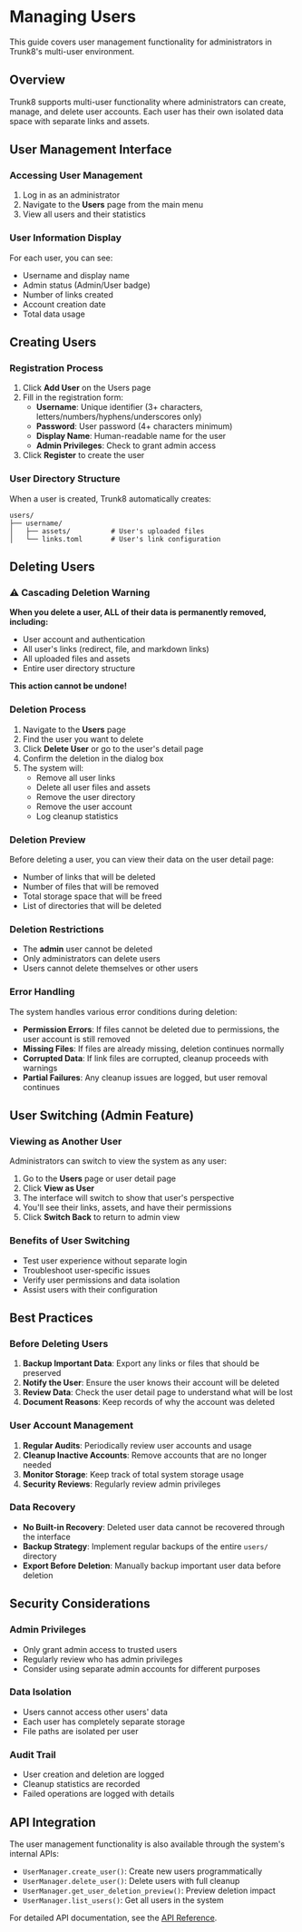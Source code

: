 # Managing Users

This guide covers user management functionality for administrators in Trunk8's multi-user environment.

## Overview

Trunk8 supports multi-user functionality where administrators can create, manage, and delete user accounts. Each user has their own isolated data space with separate links and assets.

## User Management Interface

### Accessing User Management

1. Log in as an administrator
2. Navigate to the **Users** page from the main menu
3. View all users and their statistics

### User Information Display

For each user, you can see:

- Username and display name
- Admin status (Admin/User badge)
- Number of links created
- Account creation date
- Total data usage

## Creating Users

### Registration Process

1. Click **Add User** on the Users page
2. Fill in the registration form:
    - **Username**: Unique identifier (3+ characters, letters/numbers/hyphens/underscores only)
    - **Password**: User password (4+ characters minimum)
    - **Display Name**: Human-readable name for the user
    - **Admin Privileges**: Check to grant admin access
3. Click **Register** to create the user

### User Directory Structure

When a user is created, Trunk8 automatically creates:
```
users/
├── username/
│   ├── assets/          # User's uploaded files
│   └── links.toml       # User's link configuration
```

## Deleting Users

### ⚠️ Cascading Deletion Warning

**When you delete a user, ALL of their data is permanently removed, including:**
- User account and authentication
- All user's links (redirect, file, and markdown links)
- All uploaded files and assets
- Entire user directory structure

**This action cannot be undone!**

### Deletion Process

1. Navigate to the **Users** page
2. Find the user you want to delete
3. Click **Delete User** or go to the user's detail page
4. Confirm the deletion in the dialog box
5. The system will:
    - Remove all user links
    - Delete all user files and assets
    - Remove the user directory
    - Remove the user account
    - Log cleanup statistics

### Deletion Preview

Before deleting a user, you can view their data on the user detail page:

- Number of links that will be deleted
- Number of files that will be removed
- Total storage space that will be freed
- List of directories that will be deleted

### Deletion Restrictions

- The **admin** user cannot be deleted
- Only administrators can delete users
- Users cannot delete themselves or other users

### Error Handling

The system handles various error conditions during deletion:

- **Permission Errors**: If files cannot be deleted due to permissions, the user account is still removed
- **Missing Files**: If files are already missing, deletion continues normally
- **Corrupted Data**: If link files are corrupted, cleanup proceeds with warnings
- **Partial Failures**: Any cleanup issues are logged, but user removal continues

## User Switching (Admin Feature)

### Viewing as Another User

Administrators can switch to view the system as any user:

1. Go to the **Users** page or user detail page
2. Click **View as User**
3. The interface will switch to show that user's perspective
4. You'll see their links, assets, and have their permissions
5. Click **Switch Back** to return to admin view

### Benefits of User Switching

- Test user experience without separate login
- Troubleshoot user-specific issues
- Verify user permissions and data isolation
- Assist users with their configuration

## Best Practices

### Before Deleting Users

1. **Backup Important Data**: Export any links or files that should be preserved
2. **Notify the User**: Ensure the user knows their account will be deleted
3. **Review Data**: Check the user detail page to understand what will be lost
4. **Document Reasons**: Keep records of why the account was deleted

### User Account Management

1. **Regular Audits**: Periodically review user accounts and usage
2. **Cleanup Inactive Accounts**: Remove accounts that are no longer needed
3. **Monitor Storage**: Keep track of total system storage usage
4. **Security Reviews**: Regularly review admin privileges

### Data Recovery

- **No Built-in Recovery**: Deleted user data cannot be recovered through the interface
- **Backup Strategy**: Implement regular backups of the entire `users/` directory
- **Export Before Deletion**: Manually backup important user data before deletion

## Security Considerations

### Admin Privileges

- Only grant admin access to trusted users
- Regularly review who has admin privileges
- Consider using separate admin accounts for different purposes

### Data Isolation

- Users cannot access other users' data
- Each user has completely separate storage
- File paths are isolated per user

### Audit Trail

- User creation and deletion are logged
- Cleanup statistics are recorded
- Failed operations are logged with details

## API Integration

The user management functionality is also available through the system's internal APIs:

- `UserManager.create_user()`: Create new users programmatically
- `UserManager.delete_user()`: Delete users with full cleanup
- `UserManager.get_user_deletion_preview()`: Preview deletion impact
- `UserManager.list_users()`: Get all users in the system

For detailed API documentation, see the [API Reference](../api/overview.md). 
